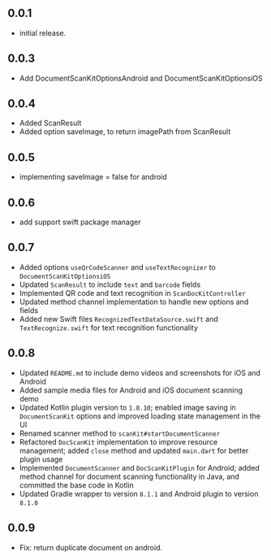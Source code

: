 ## 0.0.1

* initial release.

## 0.0.3

* Add DocumentScanKitOptionsAndroid and DocumentScanKitOptionsiOS

## 0.0.4

* Added ScanResult
* Added option saveImage, to return imagePath from ScanResult

## 0.0.5
* implementing saveImage = false for android

## 0.0.6
* add support  swift package manager

## 0.0.7
* Added options `useQrCodeScanner` and `useTextRecognizer` to `DocumentScanKitOptionsiOS`
* Updated `ScanResult` to include `text` and `barcode` fields
* Implemented QR code and text recognition in `ScanDocKitController`
* Updated method channel implementation to handle new options and fields
* Added new Swift files `RecognizedTextDataSource.swift` and `TextRecognize.swift` for text recognition functionality

## 0.0.8
* Updated `README.md` to include demo videos and screenshots for iOS and Android
* Added sample media files for Android and iOS document scanning demo
* Updated Kotlin plugin version to `1.8.10`; enabled image saving in `DocumentScanKit` options and improved loading state management in the UI
* Renamed scanner method to `scanKit#startDocumentScanner`
* Refactored `DocScanKit` implementation to improve resource management; added `close` method and updated `main.dart` for better plugin usage
* Implemented `DocumentScanner` and `DocScanKitPlugin` for Android; added method channel for document scanning functionality in Java, and committed the base code in Kotlin
* Updated Gradle wrapper to version `8.1.1` and Android plugin to version `8.1.0`


## 0.0.9
* Fix: return duplicate document on android.
